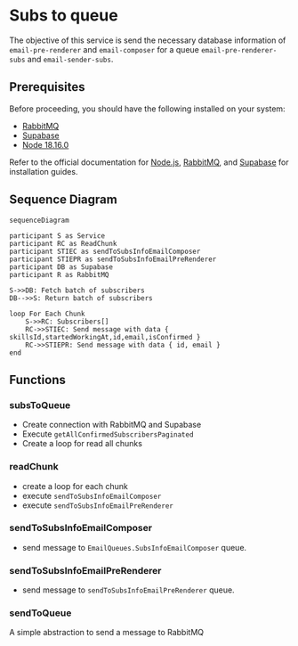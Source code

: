 # Subs to queue

The objective of this service is send the necessary database information of `email-pre-renderer` and `email-composer` for a queue `email-pre-renderer-subs` and `email-sender-subs`.

## Prerequisites

Before proceeding, you should have the following installed on your system:

- [RabbitMQ](https://www.rabbitmq.com/documentation.html)
- [Supabase](https://supabase.com/docs)
- [Node 18.16.0](https://nodejs.org/en/blog/release/v18.16.0)

Refer to the official documentation for [Node.js](https://nodejs.org/), [RabbitMQ](https://www.rabbitmq.com/documentation.html), and [Supabase](https://supabase.io/) for installation guides.

## Sequence Diagram

```mermaid
sequenceDiagram

participant S as Service
participant RC as ReadChunk
participant STIEC as sendToSubsInfoEmailComposer
participant STIEPR as sendToSubsInfoEmailPreRenderer
participant DB as Supabase
participant R as RabbitMQ

S->>DB: Fetch batch of subscribers
DB-->>S: Return batch of subscribers

loop For Each Chunk
	S->>RC: Subscribers[]
	RC->>STIEC: Send message with data { skillsId,startedWorkingAt,id,email,isConfirmed }
	RC->>STIEPR: Send message with data { id, email }
end
```

## Functions

### subsToQueue

- Create connection with RabbitMQ and Supabase
- Execute `getAllConfirmedSubscribersPaginated`
- Create a loop for read all chunks

### readChunk

- create a loop for each chunk
- execute `sendToSubsInfoEmailComposer`
- execute `sendToSubsInfoEmailPreRenderer`

### sendToSubsInfoEmailComposer

- send message to `EmailQueues.SubsInfoEmailComposer` queue.

### sendToSubsInfoEmailPreRenderer

- send message to `sendToSubsInfoEmailPreRenderer` queue.

### sendToQueue

A simple abstraction to send a message to RabbitMQ
